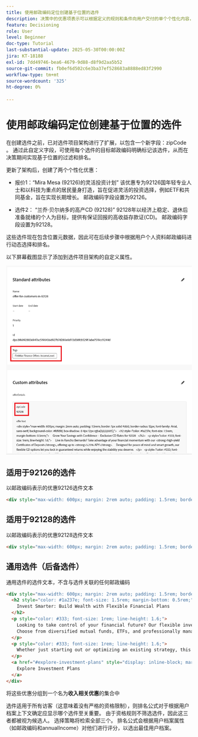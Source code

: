 ```yaml
---
title: 使用邮政编码定位创建基于位置的选件
description: 决策中的优惠项表示可以根据定义的规则和条件向用户交付的单个个性化内容，例如消息、图像、促销或推荐。
feature: Decisioning
role: User
level: Beginner
doc-type: Tutorial
last-substantial-update: 2025-05-30T00:00:00Z
jira: KT-18188
exl-id: 7dd49746-bea6-4679-9d88-d8f9d2aa5b52
source-git-commit: fb0ef6d502c6e3ba37ef528683a8888ed83f2990
workflow-type: tm+mt
source-wordcount: '325'
ht-degree: 0%

---
```


# 使用邮政编码定位创建基于位置的选件

在创建选件之前，已对选件项目架构进行了扩展，以包含一个新字段：zipCode 。 通过此自定义字段，可使用每个选件的目标邮政编码明确标记该选件，从而在决策期间实现基于位置的过滤和排名。

更新了架构后，创建了两个个性化优惠：

* 报价1：“Mira Mesa (92126)的灵活投资计划”
该优惠专为92126国年轻专业人士和以科技为重点的居民量身打造，旨在促进灵活的投资选择，例如ETF和共同基金，旨在实现长期增长。 邮政编码字段设置为92126。

* 选件2： “兰乔·贝尔纳多的高产CD (92128)”
92128年以经济上稳定、退休后准备就绪的个人为目标，提供有保证回报的高收益存款证(CD)。 邮政编码字段设置为92128。

这些选件现在包含位置元数据，因此可在后续步骤中根据用户个人资料邮政编码进行动态选择和排名。

以下屏幕截图显示了添加到选件项目架构的自定义属性。

![优惠元数据](assets/offers-meta-data.png)


## 适用于92126的选件

以邮政编码表示的优惠92126选件文本

```html
<div style="max-width: 600px; margin: 2rem auto; padding: 1.5rem; border: 1px solid #ddd; border-radius: 12px; font-family: Arial, sans-serif; background-color: #f9f9f9; box-shadow: 0 4px 12px rgba(0,0,0,0.05);">   <h2 style="color: #1a237e; font-size: 1.5rem; margin-bottom: 0.5rem;">     Boost Your Financial Game with Smart Investment Options   </h2>   <p style="color: #333; font-size: 1rem; line-height: 1.6;">     In Mira Mesa (92126), ambition meets opportunity. Whether you're building wealth or just getting started, our     <strong>diversified investment plans</strong> — including <strong>tech-focused ETFs</strong> and     <strong>flexible mutual funds</strong> — are designed to grow with your goals.   </p>   <p style="color: #333; font-size: 1rem; line-height: 1.6;">     Enjoy expert guidance, low fees, and strategies built for busy professionals who want more from their money — without the hassle.   </p>   <a href="#start-investing" style="display: inline-block; margin-top: 1rem; background-color: #1a73e8; color: white; padding: 0.75rem 1.25rem; border-radius: 8px; text-decoration: none; font-weight: bold;">     Start Investing Smarter   </a> </div>
```


## 适用于92128的选件

以邮政编码表示的优惠92128选件文本

```html
<div style="max-width: 600px; margin: 2rem auto; padding: 1.5rem; border: 1px solid #ddd; border-radius: 12px; font-family: Arial, sans-serif; background-color: #fdfdfd; box-shadow: 0 4px 12px rgba(0,0,0,0.05);">   <h2 style="color: #1a237e; font-size: 1.5rem; margin-bottom: 0.5rem;">     Grow Your Savings with Confidence – Exclusive CD Rates for 92128   </h2>   <p style="color: #333; font-size: 1rem; line-height: 1.6;">     Live in Rancho Bernardo? Take advantage of your financial momentum with our <strong>high-yield Certificates of Deposit</strong>, offering up to <strong>5.25% APY</strong>.     Designed for peace of mind and smart growth, our flexible CD options let you lock in guaranteed returns while enjoying the stability you deserve.   </p>   <p style="color: #333; font-size: 1rem; line-height: 1.6;">     Whether you're planning retirement or simply securing your future, this offer is tailored for residents like you.   </p>   <a href="#explore-cd-options" style="display: inline-block; margin-top: 1rem; background-color: #1a73e8; color: white; padding: 0.75rem 1.25rem; border-radius: 8px; text-decoration: none; font-weight: bold;">     Explore CD Options   </a> </div>
```

## 通用选件（后备选件）

通用选件的选件文本，不含与选件关联的任何邮政编码

```html
<div style="max-width: 600px; margin: 2rem auto; padding: 1.5rem; border: 1px solid #ddd; border-radius: 12px; font-family: Arial, sans-serif; background-color: #ffffff; box-shadow: 0 4px 12px rgba(0,0,0,0.05);">
  <h2 style="color: #1a237e; font-size: 1.5rem; margin-bottom: 0.5rem;">
    Invest Smarter: Build Wealth with Flexible Financial Plans
  </h2>
  <p style="color: #333; font-size: 1rem; line-height: 1.6;">
    Looking to take control of your financial future? Our flexible investment solutions are designed to meet a wide range of goals — from growing savings to planning for retirement.
    Choose from diversified mutual funds, ETFs, and professionally managed portfolios, all with expert guidance and minimal hassle.
  </p>
  <p style="color: #333; font-size: 1rem; line-height: 1.6;">
    Whether just starting out or optimizing an existing strategy, this offer provides the tools to invest with confidence — no matter where you live.
  </p>
  <a href="#explore-investment-plans" style="display: inline-block; margin-top: 1rem; background-color: #1a73e8; color: white; padding: 0.75rem 1.25rem; border-radius: 8px; text-decoration: none; font-weight: bold;">
    Explore Investment Plans
  </a>
</div>
```

将这些优惠分组到一个名为&#x200B;**收入相关优惠**&#x200B;的集合中

选件适用于所有访客（这意味着没有严格的资格限制），则排名公式对于根据用户档案上下文确定应显示哪个选件至关重要。
由于资格规则不筛选选件，因此这三者都被视为候选人。
选择策略将检索全部三个。
排名公式会根据用户档案属性（如邮政编码和annualIncome）对他们进行评分，以选出最佳用户档案。
